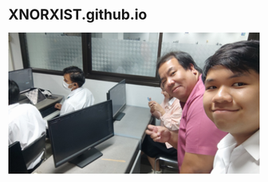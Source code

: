 # XNORXIST.github.io
![alt text for screen readers](/IMG_20231011_095721.jpg "Text to show on mouseover")
